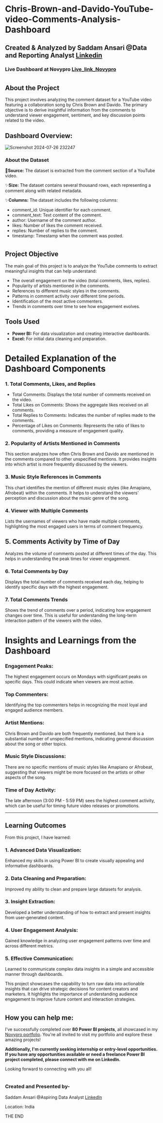 # Chris-Brown-and-Davido-YouTube-video-Comments-Analysis-Dashboard

## Created & Analyzed by Saddam Ansari @Data and Reporting Analyst [Linkedin](https://www.linkedin.com/in/saddam-ansari-dataanalyst/)

### Live Dashboard at Novypro [Live_link_Novypro](https://project.novypro.com/gE2JaR)

#

## About the Project
This project involves analyzing the comment dataset for a YouTube video featuring a collaboration song by Chris Brown and Davido. The primary objective is to derive insightful information from the comments to understand viewer engagement, sentiment, and key discussion points related to the video.

## Dashboard Overview:
![Screenshot 2024-07-26 232247](https://github.com/user-attachments/assets/dadf6762-c792-4de6-9250-080c9ef7496d)



### About the Dataset
🚀**Source:** The dataset is extracted from the comment section of a YouTube video.

✨**Size:** The dataset contains several thousand rows, each representing a comment along with related metadata.

✨**Columns:** The dataset includes the following columns:

 * comment_id: Unique identifier for each comment.
 * comment_text: Text content of the comment.
 * author: Username of the comment author.
 * likes: Number of likes the comment received.
 * replies: Number of replies to the comment.
 * timestamp: Timestamp when the comment was posted.

#

## Project Objective
The main goal of this project is to analyze the YouTube comments to extract meaningful insights that can help understand:
 * The overall engagement on the video (total comments, likes, replies).
 * Popularity of artists mentioned in the comments.
 * References to different music styles in the comments.
 * Patterns in comment activity over different time periods.
 * Identification of the most active commenters.
 * Trends in comments over time to see how engagement evolves.

## Tools Used
 * **Power BI:** For data visualization and creating interactive dashboards.
 * **Excel:** For initial data cleaning and preparation.

#

# Detailed Explanation of the Dashboard Components

### 1. Total Comments, Likes, and Replies
 * Total Comments: Displays the total number of comments received on the video.
 * Total Likes on Comments: Shows the aggregate likes received on all comments.
 * Total Replies to Comments: Indicates the number of replies made to the comments.
 * Percentage of Likes on Comments: Represents the ratio of likes to comments, providing a measure of engagement quality.

### 2. Popularity of Artists Mentioned in Comments
This section analyzes how often Chris Brown and Davido are mentioned in the comments compared to other unspecified mentions. It provides insights into which artist is more frequently discussed by the viewers.

### 3. Music Style References in Comments
This chart identifies the mention of different music styles (like Amapiano, Afrobeat) within the comments. It helps to understand the viewers' perception and discussion about the music genre of the song.

### 4. Viewer with Multiple Comments
Lists the usernames of viewers who have made multiple comments, highlighting the most engaged users in terms of comment frequency.

## 5. Comments Activity by Time of Day
Analyzes the volume of comments posted at different times of the day. This helps in understanding the peak times for viewer engagement.

### 6. Total Comments by Day
Displays the total number of comments received each day, helping to identify specific days with the highest engagement.

### 7. Total Comments Trends
Shows the trend of comments over a period, indicating how engagement changes over time. This is useful for understanding the long-term interaction pattern of the viewers with the video.

#

# Insights and Learnings from the Dashboard

### Engagement Peaks: 
The highest engagement occurs on Mondays with significant peaks on specific days. This could indicate when viewers are most active.

### Top Commenters: 
Identifying the top commenters helps in recognizing the most loyal and engaged audience members.

### Artist Mentions: 
Chris Brown and Davido are both frequently mentioned, but there is a substantial number of unspecified mentions, indicating general discussion about the song or other topics.

### Music Style Discussions: 
There are no specific mentions of music styles like Amapiano or Afrobeat, suggesting that viewers might be more focused on the artists or other 
aspects of the song.

### Time of Day Activity: 
The late afternoon (3:00 PM - 5:59 PM) sees the highest comment activity, which can be useful for timing future video releases or promotions.

----------------------------------------------------------------------------------------------------------------------------------------
## Learning Outcomes
From this project, I have learned:

### 1. Advanced Data Visualization: 
Enhanced my skills in using Power BI to create visually appealing and informative dashboards.
### 2. Data Cleaning and Preparation: 
Improved my ability to clean and prepare large datasets for analysis.

### 3. Insight Extraction: 
Developed a better understanding of how to extract and present insights from user-generated content.

### 4. User Engagement Analysis: 
Gained knowledge in analyzing user engagement patterns over time and across different metrics.

### 5. Effective Communication: 
Learned to communicate complex data insights in a simple and accessible manner through dashboards.

This project showcases the capability to turn raw data into actionable insights that can drive strategic decisions for content creators and marketers. It highlights the importance of understanding audience engagement to improve future content and interaction strategies.

#

## How you can help me:

I've successfully completed over **80 Power BI projects**, all showcased in my [Novypro portfolio](https://www.novypro.com/profile_projects/saddamansari). You're all invited to visit my portfolio and explore these amazing projects!

**Additionally, I'm currently seeking internship or entry-level opportunities. If you have any opportunities available or need a freelance Power BI project completed, please connect with me on LinkedIn.**

Looking forward to connecting with you all!

#

### Created and Presented by-

Saddam Ansari @Aspiring Data Analyst [LinkedIn](https://www.linkedin.com/in/saddam-ansari-dataanalyst/)

Location: India

THE END
